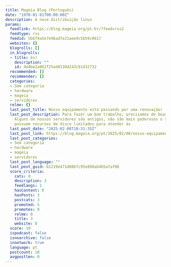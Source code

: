 ```yaml
---
title: Mageia Blog (Português)
date: "1970-01-01T00:00:00Z"
description: A nova distribuição linux
params:
  feedlink: https://blog.mageia.org/pt-br/?feed=rss2
  feedtype: rss
  feedid: 5bbf9a5e7e96ad7e21aee9c5b59c0617
  websites: {}
  blogrolls: []
  in_blogrolls:
  - title: ês)
    description: ""
    id: 4e4be2a862f25ad0138d243c91432732
  recommended: []
  recommender: []
  categories:
  - Sem categoria
  - hardware
  - mageia
  - servidores
  relme: {}
  last_post_title: Nosso equipamento está passando por uma renovação!
  last_post_description: Para fazer um bom trabalho, precisamos de boas ferramentas.
    Alguns de nossos servidores são antigos, não são mais poderosos o suficiente e
    possuem recursos de disco limitados para atender às
  last_post_date: "2025-02-08T18:31:35Z"
  last_post_link: https://blog.mageia.org/pt/2025/02/08/nosso-equipamento-esta-passando-por-uma-renovacao/
  last_post_categories:
  - Sem categoria
  - hardware
  - mageia
  - servidores
  last_post_language: ""
  last_post_guid: b1219e471d0867c95e89dab4b5afaf08
  score_criteria:
    cats: 0
    description: 3
    feedlangs: 1
    hasContent: 0
    hasPosts: 3
    postcats: 3
    promoted: 5
    promotes: 0
    relme: 0
    title: 3
    website: 0
  score: 18
  ispodcast: false
  isnoarchive: false
  innetwork: true
  language: pt
  postcount: 10
  avgpostlen: 0
---
```

